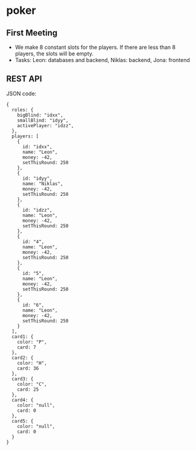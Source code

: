 # poker

## First Meeting
* We make 8 constant slots for the players. If there are less than 8 players, the slots will be empty.
* Tasks: Leon: databases and backend, Niklas: backend, Jona: frontend

## REST API
JSON code:
```
{
  roles: {
    bigBlind: "idxx",
    smallBlind: "idyy",
    activePlayer: "idzz",
  },
  players: [
    {
      id: "idxx",
      name: "Leon", 
      money: -42,
      setThisRound: 250
    },
    {
      id: "idyy",
      name: "Niklas", 
      money: -42,
      setThisRound: 250
    },
    {
      id: "idzz",
      name: "Leon", 
      money: -42,
      setThisRound: 250
    },
    {
      id: "4",
      name: "Leon", 
      money: -42,
      setThisRound: 250
    },
    {
      id: "5",
      name: "Leon", 
      money: -42,
      setThisRound: 250
    },
    {
      id: "6",
      name: "Leon", 
      money: -42,
      setThisRound: 250
    }
  ],
  card1: {
    color: "P",
    card: 7
  },
  card2: {
    color: "H",
    card: 36
  },
  card3: {
    color: "C",
    card: 25
  },
  card4: {
    color: "null",
    card: 0
  },
  card5: {
    color: "null",
    card: 0
  }
}

```